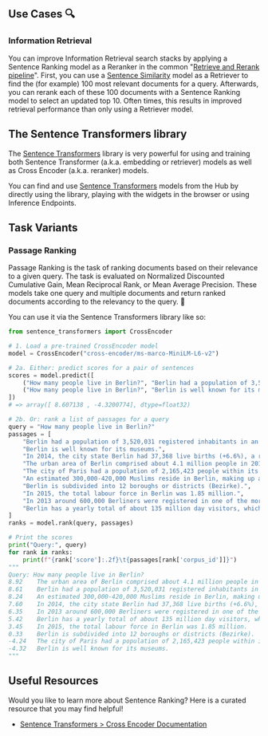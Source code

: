 ## Use Cases 🔍

### Information Retrieval

You can improve Information Retrieval search stacks by applying a Sentence Ranking model as a Reranker in the common "[Retrieve and Rerank pipeline](https://sbert.net/examples/applications/retrieve_rerank/README.html)". First, you can use a [Sentence Similarity](https://huggingface.co/tasks/sentence-similarity) model as a Retriever to find the (for example) 100 most relevant documents for a query. Afterwards, you can rerank each of these 100 documents with a Sentence Ranking model to select an updated top 10. Often times, this results in improved retrieval performance than only using a Retriever model.

## The Sentence Transformers library

The [Sentence Transformers](https://www.sbert.net/) library is very powerful for using and training both Sentence Transformer (a.k.a. embedding or retriever) models as well as Cross Encoder (a.k.a. reranker) models.

You can find and use [Sentence Transformers](https://huggingface.co/models?library=sentence-transformers&sort=downloads) models from the Hub by directly using the library, playing with the widgets in the browser or using Inference Endpoints.

## Task Variants

### Passage Ranking

Passage Ranking is the task of ranking documents based on their relevance to a given query. The task is evaluated on Normalized Discounted Cumulative Gain, Mean Reciprocal Rank, or Mean Average Precision. These models take one query and multiple documents and return ranked documents according to the relevancy to the query. 📄

You can use it via the Sentence Transformers library like so:

```python
from sentence_transformers import CrossEncoder

# 1. Load a pre-trained CrossEncoder model
model = CrossEncoder("cross-encoder/ms-marco-MiniLM-L6-v2")

# 2a. Either: predict scores for a pair of sentences
scores = model.predict([
    ("How many people live in Berlin?", "Berlin had a population of 3,520,031 registered inhabitants in an area of 891.82 square kilometers."),
    ("How many people live in Berlin?", "Berlin is well known for its museums."),
])
# => array([ 8.607138 , -4.3200774], dtype=float32)

# 2b. Or: rank a list of passages for a query
query = "How many people live in Berlin?"
passages = [
    "Berlin had a population of 3,520,031 registered inhabitants in an area of 891.82 square kilometers.",
    "Berlin is well known for its museums.",
    "In 2014, the city state Berlin had 37,368 live births (+6.6%), a record number since 1991.",
    "The urban area of Berlin comprised about 4.1 million people in 2014, making it the seventh most populous urban area in the European Union.",
    "The city of Paris had a population of 2,165,423 people within its administrative city limits as of January 1, 2019",
    "An estimated 300,000-420,000 Muslims reside in Berlin, making up about 8-11 percent of the population.",
    "Berlin is subdivided into 12 boroughs or districts (Bezirke).",
    "In 2015, the total labour force in Berlin was 1.85 million.",
    "In 2013 around 600,000 Berliners were registered in one of the more than 2,300 sport and fitness clubs.",
    "Berlin has a yearly total of about 135 million day visitors, which puts it in third place among the most-visited city destinations in the European Union.",
]
ranks = model.rank(query, passages)

# Print the scores
print("Query:", query)
for rank in ranks:
    print(f"{rank['score']:.2f}\t{passages[rank['corpus_id']]}")
"""
Query: How many people live in Berlin?
8.92    The urban area of Berlin comprised about 4.1 million people in 2014, making it the seventh most populous urban area in the European Union.
8.61    Berlin had a population of 3,520,031 registered inhabitants in an area of 891.82 square kilometers.
8.24    An estimated 300,000-420,000 Muslims reside in Berlin, making up about 8-11 percent of the population.
7.60    In 2014, the city state Berlin had 37,368 live births (+6.6%), a record number since 1991.
6.35    In 2013 around 600,000 Berliners were registered in one of the more than 2,300 sport and fitness clubs.
5.42    Berlin has a yearly total of about 135 million day visitors, which puts it in third place among the most-visited city destinations in the European Union.
3.45    In 2015, the total labour force in Berlin was 1.85 million.
0.33    Berlin is subdivided into 12 boroughs or districts (Bezirke).
-4.24   The city of Paris had a population of 2,165,423 people within its administrative city limits as of January 1, 2019
-4.32   Berlin is well known for its museums.
"""
```

## Useful Resources

Would you like to learn more about Sentence Ranking? Here is a curated resource that you may find helpful!

- [Sentence Transformers > Cross Encoder Documentation](https://www.sbert.net/docs/cross_encoder/usage/usage.html)
